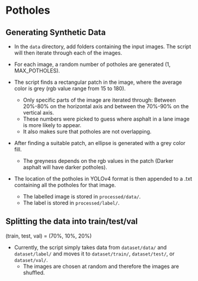 
# Potholes

## Generating Synthetic Data

- In the <code>data</code> directory, add folders containing the input images. The script will then iterate through each of the images.
- For each image, a random number of potholes are generated (1, MAX_POTHOLES).
- The script finds a rectangular patch in the image, where the average color is grey (rgb value range from 15 to 180).
    - Only specific parts of the image are iterated through: Between 20%-80% on the horizontal axis and between the 70%-90% on the vertical axis.
    - These numbers were picked to guess where asphalt in a lane image is more likely to appear.
    - It also makes sure that potholes are not overlapping.

- After finding a suitable patch, an ellipse is generated with a grey color fill.
    - The greyness depends on the rgb values in the patch (Darker asphalt will have darker potholes).
- The location of the potholes in YOLOv4 format is then appended to a .txt containing all the potholes for that image.
    - The labelled image is stored in <code>processed/data/</code>.
    - The label is stored in <code>processed/label/</code>.

## Splitting the data into train/test/val

(train, test, val) = (70%, 10%, 20%)

- Currently, the script simply takes data from <code>dataset/data/</code> and <code>dataset/label/</code> and moves it to <code>dataset/train/</code>, <code>dataset/test/</code>, or <code>dataset/val/</code>.
    - The images are chosen at random and therefore the images are shuffled.